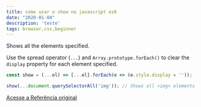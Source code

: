 ```yaml
---
title: como usar o show no javascript es6
date: "2020-01-04"
description: 'teste'
tags: browser,css,beginner
---
```


Shows all the elements specified.

Use the spread operator (`...`) and `Array.prototype.forEach()` to clear the `display` property for each element specified.

```js
const show = (...el) => [...el].forEach(e => (e.style.display = ''));
```

```js
show(...document.querySelectorAll('img')); // Shows all <img> elements on the page
```


[Acesse a Referência original](http://github.com/30-seconds/)
